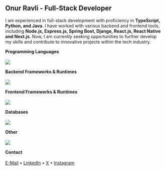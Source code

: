 <h2 align="left">Onur Ravli - Full-Stack Developer</h2>

<p align="left">
I am experienced in full-stack development with proficiency in <b>TypeScript, Python, and Java</b>. I have worked with various backend and frontend tools, including <b>Node.js, Express.js, Spring Boot, Django, React.js, React Native and Next.js</b>. Now, I am currently seeking opportunities to further develop my skills and contribute to innovative projects within the tech industry.
</p>

<p align="left">
  <b>Programming Languages</b>
  <br />
  <br />
  <img src="https://skillicons.dev/icons?i=ts,js,python,java" />
</p>

<p align="left">
  <b>Backend Frameworks & Runtimes</b>
  <br />
  <br />
  <img src="https://skillicons.dev/icons?i=nodejs,express,nest,django,spring" />
</p>

<p align="left">
  <b>Frontend Frameworks & Runtimes</b>
  <br />
  <br />
  <img src="https://skillicons.dev/icons?i=react,nextjs,tailwind,scss" />
</p>

<p align="left">
  <b>Databases</b>
  <br />
  <br />
  <img src="https://skillicons.dev/icons?i=mongodb,postgresql,mysql,redis" />
</p>

<p align="left">
  <b>Other</b>
  <br />
  <br />
  <img src="https://skillicons.dev/icons?i=git,graphql,docker,jest,postman" />
</p>

<p align="left">
  <b>Contact</b>
  <br />
  <br />
  <a href="mailto:onur@onurravli.com">E-Mail</a> • 
  <a href="https://linkedin.com/in/onurravli">LinkedIn</a> • 
  <a href="https://x.com/onurravli">X</a> • 
  <a href="https://instagram.com/onurravli">Instagram</a>
</p>
